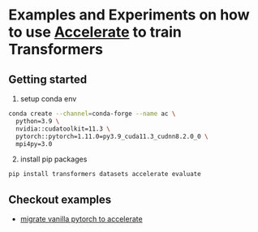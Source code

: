 # Examples and Experiments on how to use [Accelerate](https://huggingface.co/docs/accelerate/index) to train Transformers

## Getting started

1. setup conda env

```bash
conda create --channel=conda-forge --name ac \
  python=3.9 \
  nvidia::cudatoolkit=11.3 \
  pytorch::pytorch=1.11.0=py3.9_cuda11.3_cudnn8.2.0_0 \
  mpi4py=3.0 
```
2. install pip packages
```bash
pip install transformers datasets accelerate evaluate
```

## Checkout examples

* [migrate vanilla pytorch to accelerate](./examples/migrate.ipynb)